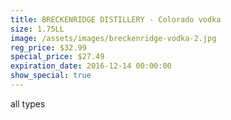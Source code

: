 ```yaml
---
title: BRECKENRIDGE DISTILLERY - Colorado vodka
size: 1.75LL
image: /assets/images/breckenridge-vodka-2.jpg
reg_price: $32.99
special_price: $27.49
expiration_date: 2016-12-14 00:00:00
show_special: true
---
```



all types